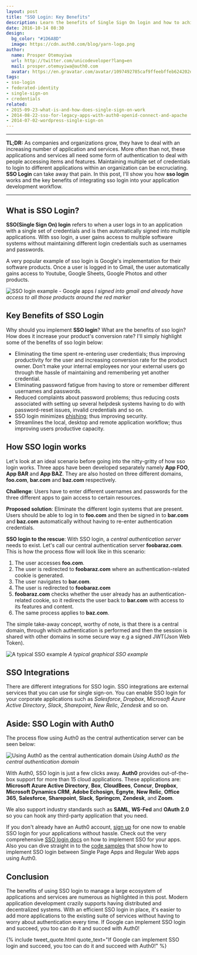 ```yaml
---
layout: post
title: "SSO Login: Key Benefits"
description: Learn the benefits of Single Sign On login and how to achieve it with Auth0
date: 2016-10-14 08:30
design:
  bg_color: "#1D6A8D"
  image: https://cdn.auth0.com/blog/yarn-logo.png
author:
  name: Prosper Otemuyiwa
  url: http://twitter.com/unicodeveloper?lang=en
  mail: prosper.otemuyiwa@auth0.com
  avatar: https://en.gravatar.com/avatar/1097492785caf9ffeebffeb624202d8f?s=200
tags:
- sso-login
- federated-identity
- single-sign-on
- credentials
related:
- 2015-09-23-what-is-and-how-does-single-sign-on-work
- 2014-08-22-sso-for-legacy-apps-with-auth0-openid-connect-and-apache
- 2014-07-02-wordpress-single-sign-on
---
```


---

**TL;DR:** As companies and organizations grow, they have to deal with an increasing number of application and services. More often than not, these applications and services all need some form of authentication to deal with people accessing items and features. Maintaining multiple set of credentials to login to different applications within an organization can be excruciating. **SSO Login** can take away that pain. In this post, I'll show you how **sso login** works and the key benefits of integrating sso login into your application development workflow.

---

## What is SSO Login?

**SSO(Single Sign On) login** refers to when a user logs in to an application with a single set of credentials and is then automatically signed into multiple applications. With sso login, a user gains access to multiple software systems without maintaining different login credentials such as usernames and passwords.

A very popular example of sso login is Google's implementation for their software products. Once a user is logged in to Gmail, the user automatically gains access to Youtube, Google Sheets, Google Photos and other products.

![SSO login example - Google apps](https://cdn.auth0.com/blog/sso-google-upload.png)
_I signed into gmail and already have access to all those products around the red marker_

## Key Benefits of SSO Login

Why should you implement **SSO login**? What are the benefits of sso login? How does it increase your product's conversion rate? I'll simply highlight some of the benefits of sso login below:

* Eliminating the time spent re-entering user credentials; thus improving productivity for the user and increasing conversion rate for the product owner. Don’t make your internal employees nor your external users go through the hassle of maintaining and remembering yet another credential.
* Eliminating password fatigue from having to store or remember different usernames and passwords.
* Reduced complaints about password problems; thus reducing costs associated with setting up several helpdesk systems having to do with password-reset issues, invalid credentials and so on.
* SSO login minimizes [phishing](https://en.wikipedia.org/wiki/Phishing); thus improving security.
* Streamlines the local, desktop and remote application workflow; thus improving users productive capacity.

## How SSO login works

Let's look at an ideal scenario before going into the nitty-gritty of how sso login works. Three apps have been developed separately namely **App FOO**, **App BAR** and **App BAZ**. They are also hosted on three different domains, **foo.com**, **bar.com** and **baz.com** respectively.

**Challenge**: Users have to enter different usernames and passwords for the three different apps to gain access to certain resources.

**Proposed solution**: Eliminate the different login systems that are present. Users should be able to log in to **foo.com** and then be signed in to  **bar.com** and **baz.com** automatically without having to re-enter authentication credentials.

**SSO login to the rescue**: With SSO login, a *central authentication server* needs to exist. Let's call our central authentication server **foobaraz.com**. This is how the process flow will look like in this scenario:

1. The user accesses **foo.com**.
2. The user is redirected to **foobaraz.com** where an authentication-related cookie is generated.
3. The user navigates to **bar.com**.
4. The user is redirected to **foobaraz.com**
5. **foobaraz.com** checks whether the user already has an authentication-related cookie, so it redirects the user back to **bar.com** with access to its features and content.
6. The same process applies to **baz.com**.

The simple take-away concept, worthy of note, is that there is a central domain, through which authentication is performed and then the session is shared with other domains in some secure way e.g a signed JWT(Json Web Token).

![A typical SSO example](https://cdn.auth0.com/blog/sso/typical-sso.png)
_A typical graphical SSO example_

## SSO Integrations

There are different integrations for SSO login. SSO integrations are external services that you can use for single sign-on. You can enable SSO login for your corporate applications such as *Salesforce*, *Dropbox*, *Microsoft Azure Active Directory*, *Slack*, *Sharepoint*, *New Relic*, *Zendesk* and so on.

## Aside: SSO Login with Auth0

The process flow using Auth0 as the central authentication server can be seen below:

![Using Auth0 as the central authentication domain](https://cdn.auth0.com/blog/sso/auth0.png)
_Using Auth0 as the central authentication domain_

With Auth0, SSO login is just a few clicks away. **Auth0** provides out-of-the-box support for more than 15 cloud applications. These applications are: **Microsoft Azure Active Directory**, **Box**, **CloudBees**, **Concur**, **Dropbox**, **Microsoft Dynamics CRM**, **Adobe Echosign**, **Egnyte**, **New Relic**, **Office 365**, **Salesforce**, **Sharepoint**, **Slack**, **Springcm**, **Zendesk**, and **Zoom**.

We also support industry standards such as **SAML**, **WS-Fed** and **OAuth 2.0** so you can hook any third-party application that you need.

If you don't already have an Auth0 account, [sign up](https://auth0.com/signup) for one now to enable SSO login for your applications without hassle. Check out the very comprehensive [SSO login docs](https://auth0.com/docs/sso/single-sign-on) on how to implement SSO for your apps. Also you can dive straight in to the [code samples](https://github.com/auth0-samples/auth0-sso-sample) that show how to implement SSO login between Single Page Apps and Regular Web apps using Auth0.

## Conclusion

The benefits of using SSO login to manage a large ecosystem of applications and services are numerous as highlighted in this post. Modern application development crazily supports having distributed and decentralized systems. With an efficient SSO login in place, it's easier to add more applications to the existing suite of services without having to worry about authentication every time. If Google can implement SSO login and succeed, you too can do it and succed with Auth0!

{% include tweet_quote.html quote_text="If Google can implement SSO login and succeed, you too can do it and succeed with Auth0!" %}
